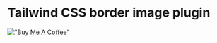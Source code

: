 # Tailwind CSS border image plugin

[!["Buy Me A Coffee"](https://img.shields.io/badge/-buy_me_a%C2%A0coffee-gray?logo=Buy-me-a-coffee)](https://www.buymeacoffee.com/sebagnz)
